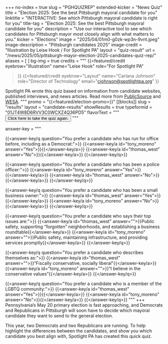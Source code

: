 +++
no-index = true
slug = "PGHQUIZREP"
extended-kicker = "News Quiz"
title = "Election 2025: See the best Pittsburgh mayoral candidate for you"
linktitle = "INTERACTIVE: See which Pittsburgh mayoral candidate is right for you"
title-tag = "Election 2025: See the best Pittsburgh mayoral candidate for you"
description = "Use our interactive tool to see which candidates for Pittsburgh mayor most closely align with what matters to you."
kicker = "Elections"
image = "2025/04/01m0-g0zk-wp3n-9vnt.jpeg"
image-description = "Pittsburgh candidates 2025"
image-credit = "Illustration by Leise Hook / For Spotlight PA"
layout = "quiz-result"
url = "/news/2025/05/pittsburgh-mayor-election-2025-candidates-quiz-rep/"
aliases = [
]
bg-img = true
credits = """
  {{<featured/credit
    eyebrow="Illustration"
    name="Leise Hook"
    role="For Spotlight PA"
  >}}
  {{<featured/credit
      eyebrow="Layout"
      name="Carlana Johnson"
      role="Director of Technology"
      email="cjohnson@spotlightpa.org"
  >}}

  <span class="spl-links-navy">Spotlight PA wrote this quiz based on information from candidate websites, published interviews, and news articles. Read more from [PublicSource](https://www.publicsource.org/pittsburgh-mayoral-primary-2025-candidate-highlights-achievements-endorsements-democrat-republican/) and [WESA](https://www.wesa.fm/tags/election-2025).</span>
  """
promo = "{{<featured/election-promo>}}"
[[blocks]]
slug = "results"
layout = "candidate-results"
showResults = true
typeformid = "01JT4W8D6RVV3C0WCXZ4Q36PD5"
flavorText = """
<button onclick="document.querySelector('button[data-tf-popup]').click()" class="text-lg underline underline-offset-2">Click here to take the quiz again.</button>
"""

answer-key = """

{{<answer-key/q question="You prefer a candidate who has run for office before, including as a Democrat:">}}
  {{<answer-key/a id="tony_moreno" answer="Yes">}}{{</answer-key/a>}}
  {{<answer-key/a id="thomas_west" answer="No">}}{{</answer-key/a>}}
{{</answer-key/q>}}

{{<answer-key/q question="You prefer a candidate who has been a police officer:">}}
  {{<answer-key/a id="tony_moreno" answer="Yes">}}{{</answer-key/a>}}
  {{<answer-key/a id="thomas_west" answer="No">}}{{</answer-key/a>}}
{{</answer-key/q>}}

{{<answer-key/q question="You prefer a candidate who has been a small business owner:">}}
  {{<answer-key/a id="thomas_west" answer="Yes">}}{{</answer-key/a>}}
  {{<answer-key/a id="tony_moreno" answer="No">}}{{</answer-key/a>}}
{{</answer-key/q>}}

{{<answer-key/q question="You prefer a candidate who says their top issues are:">}}
  {{<answer-key/a id="thomas_west" answer="">}}Public safety, supporting “forgotten” neighborhoods, and establishing a business roundtable{{</answer-key/a>}}
  {{<answer-key/a id="tony_moreno" answer="">}}Public safety, maintaining infrastructure, and providing services promptly{{</answer-key/a>}}
{{</answer-key/q>}}

{{<answer-key/q question="You prefer a candidate who describes themselves as:">}}
  {{<answer-key/a id="thomas_west" answer="">}}“Fiscally conservative, socially liberal”{{</answer-key/a>}}
  {{<answer-key/a id="tony_moreno" answer="">}}“I believe in the conservative values”{{</answer-key/a>}}
{{</answer-key/q>}}

{{<answer-key/q question="You prefer a candidate who is a member of the LGBTQ community:">}}
  {{<answer-key/a id="thomas_west" answer="Yes">}}{{</answer-key/a>}}
  {{<answer-key/a id="tony_moreno" answer="No">}}{{</answer-key/a>}}
{{</answer-key/q>}}
"""
+++
Pennsylvania’s May 20 primary election is fast approaching, and Democrats and Republicans in Pittsburgh will soon have to decide which mayoral candidate they want to send to the general election.

This year, two Democrats and two Republicans are running. To help highlight the differences between the candidates, and show you which candidate you best align with, Spotlight PA has created this quick quiz.
